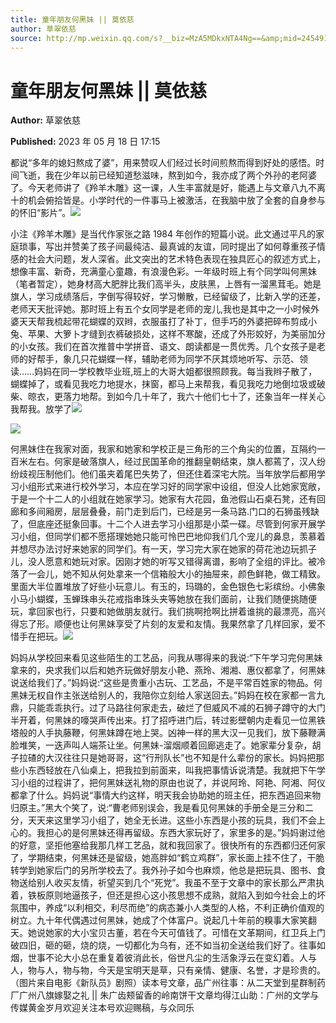 ```yaml
---
title: 童年朋友何黑妹 || 莫依慈
author: 草翠依慈
source: http://mp.weixin.qq.com/s?__biz=MzA5MDkxNTA4Ng==&amp;mid=2454913653&amp;idx=1&amp;sn=65f4ffd2dfaec4f4c8b0b38bdd98fa90&amp;chksm=87a3ca14b0d44302bed3efa1a4e186d7e1c62adf42d77f85878b910ebf001542d8dfc209fa3a#rd
---
```


# 童年朋友何黑妹 || 莫依慈

**Author:** 草翠依慈

**Published:** 2023 年 05 月 18 日 17:15

都说“多年的媳妇熬成了婆”，用来赞叹人们经过长时间煎熬而得到好处的感悟。时间飞逝，我在少年以前已经知道愁滋味，熬到如今，我亦成了两个外孙的老阿婆了。今天老师讲了《羚羊木雕》这一课，人生丰富就是好，能遇上与文章八九不离十的机会俯拾皆是。小学时代的一件事马上被激活，在我脑中放了全套的自身参与的怀旧“影片”。![](https://mmbiz.qpic.cn/mmbiz_png/bL2iaicTYdZn4baibx26K9oia3piaDiciaGHHJ51kc9dqSFsnDR1KL4D1LObvPFM0f1rrKibzFfc0uAico3rPrbia9ia93IWA/640?wx_fmt=png)

小注《羚羊木雕》是当代作家张之路 1984 年创作的短篇小说。此文通过平凡的家庭琐事，写出并赞美了孩子间最纯洁、最真诚的友谊，同时提出了如何尊重孩子情感的社会大问题，发人深省。此文突出的艺术特色表现在独具匠心的叙述方式上，想像丰富、新奇，充满童心童趣，有浪漫色彩。一年级时班上有个同学叫何黑妹（笔者暂定），她身材高大肥胖比我们高半头，皮肤黑，上唇有一溜黑茸毛。她是旗人，学习成绩落后，字倒写得较好，学习懒散，已经留级了，比新入学的还差，老师天天批评她。那时班上有五个女同学是老师的宠儿,我也是其中之一小时候外婆天天帮我梳起带花蝴蝶的双辫，衣服虽打了补丁，但手巧的外婆把碎布剪成小兔、苹果、大箩卜才缝到衣裤破损处，这样不寒酸，还成了外形姣好，为美丽加分的小女孩。我们在首次推普中学拼音、语文、朗读都是一贯优秀。几个女孩子是老师的好帮手，象几只花蝴蝶一样，辅助老师为同学不厌其烦地听写、示范、领读……妈妈在同一学校教毕业班,班上的大哥大姐都很照顾我。每当我辫子散了，蝴蝶掉了，或看见我吃力地提水，抹窗，都马上来帮我，看见我吃力地倒垃圾或破柴、晾衣，更落力地帮。到如今几十年了，我六十他们七十了，还象当年一样关心我帮我。放学了![](https://mmbiz.qpic.cn/mmbiz_jpg/PJWG74pLsMYDMOdlwFGGI3ib6ibAWQwEWj96dV8VF3DBoLBRZn1t4uLh2AZ5B2vsuGkPNXRZ6iaMAfPZtN8zk4qOA/640)

![](https://mmbiz.qpic.cn/mmbiz_png/bL2iaicTYdZn6lQtiaH4gk8TD8Cdgado3asCWG6DungrKQC6jdYIib1wQOErMfwYXI6IaHmZT0HmwUVqAhOAUGuk0Q/640?wx_fmt=png)

何黑妹住在我家对面，我家和她家和学校正是三角形的三个角尖的位置，互隔约一百米左右。何家是破落旗人，经过民国革命的推翻皇朝结束，旗人都蔫了，汉人纷纷歧视压制他们。他们虽夹着尾巴失势了，但还住着深宅大院。当年放学后都用学习小组形式来进行校外学习，本应在学习好的同学家中设组，但没人比她家宽敞，于是一个十二人的小组就在她家学习。她家有大花园，鱼池假山石桌石凳，还有回廊和多间厢房，层层叠叠，前门走到后门，已经是另一条马路.门口的石狮虽残缺了，但底座还挺象回事。十二个人进去学习小组那是小菜一碟。尽管到何家开展学习小组，但同学们都不愿搭理她她只能可怜巴巴地仰我们几个宠儿的鼻息，羡慕着并想尽办法讨好来她家的同学们。有一天，学习完大家在她家的荷花池边玩抓子儿，没人愿意和她玩对家。因刚才她的听写又错得离谱，影响了全组的评比。被冷落了一会儿，她不知从何处拿来一个信箱般大小的抽屉来，颜色鲜艳，做工精致。里面大半位置堆放了好些小玩意儿。有玉的，玛璐的，金色银色七彩缤纷。小佛象小马小蝴蝶，玉蝉珠串头花戒指串珠头夹等她放在我们面前，让我们随便挑随便玩，拿回家也行，只要和她做朋友就行。我们挑啊抢啊比拼着谁挑的最漂亮，高兴得忘了形。顺便也让何黑妹享受了片刻的友爱和友情。我果然拿了几样回家，爱不惜手在把玩。![](https://mmbiz.qpic.cn/mmbiz_jpg/PJWG74pLsMYDMOdlwFGGI3ib6ibAWQwEWjB9euIO5MCQ7clDFoAMZRWZqIT7AqmNDCEibOYnj3andkPhWaa6BI5Aw/640)

妈妈从学校回来看见这些陌生的工艺品，问我从哪得来的我说:“下午学习完何黑妹拿来的，央求我们以后和她齐玩做好朋友小艳、燕玲、湘湘、惠仪都拿了，何黑妹说送给我们了。”妈妈说:“这些是贵重小古玩、工艺品，不是平常百姓家的物品。何黑妹无权自作主张送给别人的，我陪你立刻给人家送回去。”妈妈在校在家都一言九鼎，只能乖乖执行。过了马路往何家走去，破烂了但威风不减的石狮子蹲守的大门半开着，何黑妹的嚎哭声传出来。打了招呼进门后，转过影壁朝内走看见一位黑铁塔般的人手执藤鞭，何黑妹蹲在地上哭。凶神一样的黑大汉一见我们，放下藤鞭满脸堆笑，一迭声叫人端茶让坐。何黑妹-溜烟顺着回廊逃走了。她家辈分复杂，胡子拉碴的大汉往往只是她哥哥，这“行刑队长”也不知是什么辈份的家长。妈妈把那些小东西轻放在八仙桌上，把我拉到前面来，叫我把事情诉说清楚。我就把下午学习小组的过程讲了，把何黑妹送礼物的原由也说了，并说阿玲、阿艳、阿湘、阿仪都拿了什么。妈妈说“事情大约这样，明天我会协助她的班主任，把东西追回来物归原主。”黑大个笑了，说:“曹老师别误会，我是看见何黑妹的手册全是三分和二分，天天来这里学习小组了，她全无长进。这些小东西是小孩的玩具，我们不会上心的。我担心的是何黑妹还得再留级。东西大家玩好了，家里多的是。”妈妈谢过他的好意，坚拒他塞给我那几样工艺品，就和我回家了。很快所有的东西都归还何家了，学期结束，何黑妹还是留级，她高胖如“鹤立鸡群”，家长面上挂不住了，干脆转学到她家后门的另所学校去了。我外孙子如今也麻烦，他总是把玩具、图书、食物送给别人收买友情，祈望买到几个“死党”。我虽不至于文章中的家长那么严肃执着，铁板原则地逼孩子，但还是担心这小孩思想不成熟，就陷入到如今社会上的坏氛围中，养成“以利相交，利尽而绝”的病态兼小人类型的人格，不利正确价值观的树立。九十年代偶遇过何黑妹，她成了个体富户。说起几十年前的糗事大家笑翻天。她说她家的大小宝贝古董，若在今天可值钱了。可惜在文革期间，红卫兵上门破四旧，砸的砸，烧的烧，一切都化为乌有，还不如当初全送给我们好了。往事如烟，世事不论大小总在重复着彼消此长，俗世凡尘的生活象浮云在变幻着。人与人，物与人，物与物，今天是宝明天是草，只有亲情、健康、名誉，才是珍贵的。（图片来自电影《新队员》剧照）读本号文章，品广州往事：从二天堂到星群制药厂广州八旗嫁娶之礼 || 朱广齿颊留香的岭南饼干文章均得江山助：广州的文学与传媒黄金岁月欢迎关注本号欢迎赐稿，与众同乐
